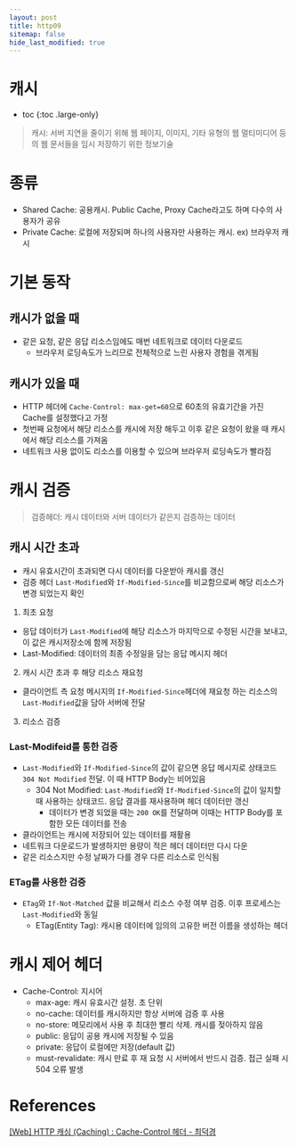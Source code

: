 ```yaml
---
layout: post
title: http09
sitemap: false
hide_last_modified: true
---
```

# 캐시

* toc
{:toc .large-only}

> 캐시: 서버 지연을 줄이기 위해 웹 페이지, 이미지, 기타 유형의 웹 멀티미디어 등의 웹 문서들을 임시 저장하기 위한 정보기술

# 종류

- Shared Cache: 공용캐시. Public Cache, Proxy Cache라고도 하며 다수의 사용자가 공유
- Private Cache: 로컬에 저장되며 하나의 사용자만 사용하는 캐시. ex) 브라우저 캐시

# 기본 동작

## 캐시가 없을 때
- 같은 요청, 같은 응답 리소스임에도 매번 네트워크로 데이터 다운로드
  - 브라우저 로딩속도가 느리므로 전체적으로 느린 사용자 경험을 겪게됨

## 캐시가 있을 때
- HTTP 헤더에 ```Cache-Control: max-get=60```으로 60초의 유효기간을 가진 Cache를 설정했다고 가정
- 첫번째 요청에서 해당 리소스를 캐시에 저장 해두고 이후 같은 요청이 왔을 때 캐시에서 해당 리소스를 가져옴
- 네트워크 사용 없이도 리소스를 이용할 수 있으며 브라우저 로딩속도가 빨라짐

# 캐시 검증

> 검증헤더: 캐시 데이터와 서버 데이터가 같은지 검증하는 데이터

## 캐시 시간 초과
- 캐시 유효시간이 초과되면 다시 데이터를 다운받아 캐시를 갱신
- 검증 헤더 ```Last-Modified```와 ```If-Modified-Since```를 비교함으로써 해당 리소스가 변경 되었는지 확인

1. 최초 요청
-  응답 데이터가 ```Last-Modified```에 해당 리소스가 마지막으로 수정된 시간을 보내고, 이 값은 캐시저장소에 함께 저장됨
  - Last-Modified: 데이터의 최종 수정일을 담는 응답 메시지 헤더

2. 캐시 시간 초과 후 해당 리소스 재요청
- 클라이언트 측 요청 메시지의 ```If-Modified-Since```헤더에 재요청 하는 리소스의 ```Last-Modified```값을 담아 서버에 전달

3. 리소스 검증

### Last-Modifeid를 통한 검증
- ```Last-Modified```와 ```If-Modified-Since```의 값이 같으면 응답 메시지로 상태코드 ```304 Not Modified``` 전달. 이 때 HTTP Body는 비어있음
  - 304 Not Modified: ```Last-Modified```와 ```If-Modified-Since```의 값이 일치할 때 사용하는 상태코드. 응답 결과를 재사용하며 헤더 데이터만 갱신
    - 데이터가 변경 되었을 때는 ```200 OK```를 전달하며 이때는 HTTP Body를 포함한 모든 데이터를 전송
- 클라이언트는 캐시에 저장되어 있는 데이터를 재활용
- 네트워크 다운로드가 발생하지만 용량이 적은 헤더 데이터만 다시 다운
- 같은 리소스지만 수정 날짜가 다를 경우 다른 리소스로 인식됨

### ETag를 사용한 검증
- ```ETag```와 ```If-Not-Matched``` 값을 비교해서 리소스 수정 여부 검증. 이후 프로세스는 ```Last-Modified```와 동일
   - ETag(Entity Tag): 캐시용 데이터에 임의의 고유한 버전 이름을 생성하는 헤더

# 캐시 제어 헤더
- Cache-Control: 지시어
  - max-age: 캐시 유효시간 설정. 초 단위
  - no-cache: 데이터를 캐시하지만 항상 서버에 검증 후 사용
  - no-store: 메모리에서 사용 후 최대한 빨리 삭제. 캐시를 젖아하지 않음
  - public: 응답이 공용 캐시에 저장될 수 있음
  - private: 응답이 로컬에만 저장(default 값)
  - must-revalidate: 캐시 만료 후 재 요청 시 서버에서 반드시 검증. 접근 실패 시 504 오류 발생

# References

[[Web] HTTP 캐싱 (Caching) : Cache-Control 헤더 - 최덕경](https://it-eldorado.tistory.com/142)